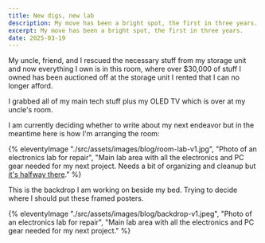 ```yaml
---
title: New digs, new lab
description: My move has been a bright spot, the first in three years.
excerpt: My move has been a bright spot, the first in three years.
date: 2025-03-19
---
```


My uncle, friend, and I rescued the necessary stuff from my storage unit and now everything I own is in this room, where over $30,000 of stuff I owned has been auctioned off at the storage unit I rented that I can no longer afford.

I grabbed all of my main tech stuff plus my OLED TV which is over at my uncle's room.

I am currently deciding whether to write about my next endeavor but in the meantime here is how I'm arranging the room:

{% eleventyImage "./src/assets/images/blog/room-lab-v1.jpg", "Photo of an electronics lab for repair", "Main lab area with all the electronics and PC gear needed for my next project. Needs a bit of organizing and cleanup but [it's halfway there](https://youtu.be/lDK9QqIzhwk?si=4vqA3nGfAJirX7yh&t=93)." %}

This is the backdrop I am working on beside my bed. Trying to decide where I should put these framed posters.

{% eleventyImage "./src/assets/images/blog/backdrop-v1.jpeg", "Photo of an electronics lab for repair", "Main lab area with all the electronics and PC gear needed for my next project." %}

